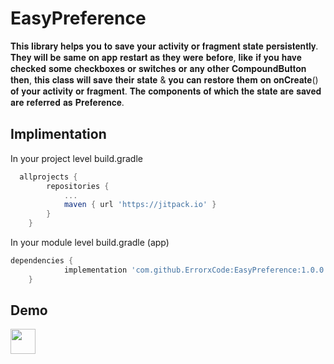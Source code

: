
# EasyPreference

𝐓𝐡𝐢𝐬 𝐥𝐢𝐛𝐫𝐚𝐫𝐲 𝐡𝐞𝐥𝐩𝐬 𝐲𝐨𝐮 𝐭𝐨 𝐬𝐚𝐯𝐞 𝐲𝐨𝐮𝐫 𝐚𝐜𝐭𝐢𝐯𝐢𝐭𝐲 𝐨𝐫 𝐟𝐫𝐚𝐠𝐦𝐞𝐧𝐭 𝐬𝐭𝐚𝐭𝐞 𝐩𝐞𝐫𝐬𝐢𝐬𝐭𝐞𝐧𝐭𝐥𝐲. 𝐓𝐡𝐞𝐲 𝐰𝐢𝐥𝐥 𝐛𝐞 𝐬𝐚𝐦𝐞 𝐨𝐧 𝐚𝐩𝐩 𝐫𝐞𝐬𝐭𝐚𝐫𝐭 𝐚𝐬 𝐭𝐡𝐞𝐲 𝐰𝐞𝐫𝐞 𝐛𝐞𝐟𝐨𝐫𝐞, 𝐥𝐢𝐤𝐞 𝐢𝐟 𝐲𝐨𝐮 𝐡𝐚𝐯𝐞 𝐜𝐡𝐞𝐜𝐤𝐞𝐝 𝐬𝐨𝐦𝐞 𝐜𝐡𝐞𝐜𝐤𝐛𝐨𝐱𝐞𝐬 𝐨𝐫 𝐬𝐰𝐢𝐭𝐜𝐡𝐞𝐬 𝐨𝐫 𝐚𝐧𝐲 𝐨𝐭𝐡𝐞𝐫 𝐂𝐨𝐦𝐩𝐨𝐮𝐧𝐝𝐁𝐮𝐭𝐭𝐨𝐧 𝐭𝐡𝐞𝐧, 𝐭𝐡𝐢𝐬 𝐜𝐥𝐚𝐬𝐬 𝐰𝐢𝐥𝐥 𝐬𝐚𝐯𝐞 𝐭𝐡𝐞𝐢𝐫 𝐬𝐭𝐚𝐭𝐞 & 𝐲𝐨𝐮 𝐜𝐚𝐧 𝐫𝐞𝐬𝐭𝐨𝐫𝐞 𝐭𝐡𝐞𝐦 𝐨𝐧 𝐨𝐧𝐂𝐫𝐞𝐚𝐭𝐞() 𝐨𝐟 𝐲𝐨𝐮𝐫 𝐚𝐜𝐭𝐢𝐯𝐢𝐭𝐲 𝐨𝐫 𝐟𝐫𝐚𝐠𝐦𝐞𝐧𝐭. 𝐓𝐡𝐞 𝐜𝐨𝐦𝐩𝐨𝐧𝐞𝐧𝐭𝐬 𝐨𝐟 𝐰𝐡𝐢𝐜𝐡 𝐭𝐡𝐞 𝐬𝐭𝐚𝐭𝐞 𝐚𝐫𝐞 𝐬𝐚𝐯𝐞𝐝 𝐚𝐫𝐞 𝐫𝐞𝐟𝐞𝐫𝐫𝐞𝐝 𝐚𝐬 𝐏𝐫𝐞𝐟𝐞𝐫𝐞𝐧𝐜𝐞.
## Implimentation

In your project level build.gradle
```groovy
  allprojects {
		repositories {
			...
			maven { url 'https://jitpack.io' }
		}
	}
```
In your module level build.gradle (app)
```groovy
dependencies {
	        implementation 'com.github.ErrorxCode:EasyPreference:1.0.0'
	}
```



## Demo

<img src="/gif.mp4?raw=true" width="40" height="40" />

  
  
